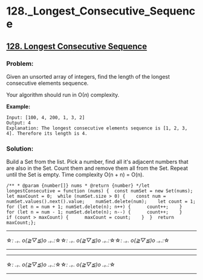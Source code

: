 # 128._Longest_Consecutive_Sequence

## [128. Longest Consecutive Sequence](https://leetcode.com/problems/longest-consecutive-sequence/description/)

### Problem:

Given an unsorted array of integers, find the length of the longest consecutive elements sequence.

Your algorithm should run in O(*n*) complexity.

**Example:**

```
Input: [100, 4, 200, 1, 3, 2]
Output: 4
Explanation: The longest consecutive elements sequence is [1, 2, 3, 4]. Therefore its length is 4.

```

### Solution:

Build a Set from the list. Pick a number, find all it's adjacent numbers that are also in the Set. Count them and remove them all from the Set. Repeat until the Set is empty. Time complexity O(n + n) = O(n).

```
/** * @param {number[]} nums * @return {number} */let longestConsecutive = function (nums) {  const numSet = new Set(nums);  let maxCount = 0;  while (numSet.size > 0) {    const num = numSet.values().next().value;    numSet.delete(num);    let count = 1;    for (let n = num + 1; numSet.delete(n); n++) {      count++;    }    for (let n = num - 1; numSet.delete(n); n--) {      count++;    }    if (count > maxCount) {      maxCount = count;    }  }  return maxCount;};
```

---

☆*: .｡. o(≧▽≦)o .｡.:*☆☆*: .｡. o(≧▽≦)o .｡.:*☆☆*: .｡. o(≧▽≦)o .｡.:*☆

---

---

☆*: .｡. o(≧▽≦)o .｡.:*☆☆*: .｡. o(≧▽≦)o .｡.:*☆

---
